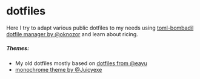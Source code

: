 # dotfiles
Here I try to adapt various public dotfiles to my needs using [toml-bombadil dotfile manager by @oknozor](https://github.com/oknozor/toml-bombadil) and learn about ricing.
##### Themes: 
* My old dotfiles mostly based on [dotfiles from @eayu](https://github.com/eayus/dotfiles)
* [monochrome theme by @Juicyexe](https://github.com/Juicyexe/arch-monochrome/)
